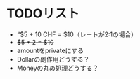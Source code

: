 # TODOリスト

- “$5 + 10 CHF = $10（レートが2:1の場合）
- ~~$5 * 2 = $10~~
- amountをprivateにする
- Dollarの副作用どうする？
- Moneyの丸め処理どうする？
